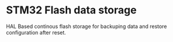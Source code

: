 # STM32 Flash data storage
 
HAL Based continous flash storage for backuping data and restore configuration after reset. 
